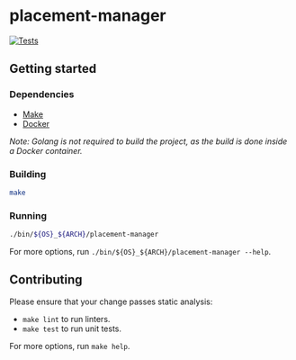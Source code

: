 # placement-manager

[![Tests](https://github.com/AutoMQ/pd/actions/workflows/tests.yaml/badge.svg)](https://github.com/AutoMQ/pd/actions/workflows/tests.yaml)

## Getting started

### Dependencies

- [Make](https://www.gnu.org/software/make/)
- [Docker](https://www.docker.com/)

*Note: Golang is not required to build the project, as the build is done inside a Docker container.*

### Building

```sh
make
```

### Running

```sh
./bin/${OS}_${ARCH}/placement-manager
```
For more options, run `./bin/${OS}_${ARCH}/placement-manager --help`.

## Contributing

Please ensure that your change passes static analysis:
- `make lint` to run linters.
- `make test` to run unit tests.

For more options, run `make help`.
